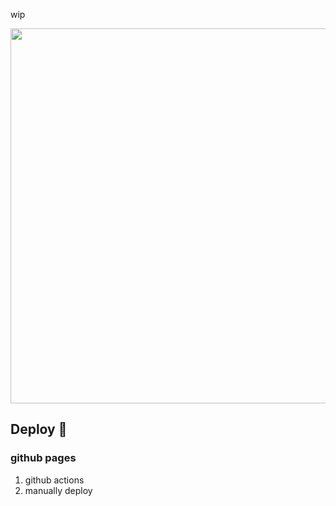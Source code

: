 wip

<img src="https://github.com/ryuji-1to/react-presentation/assets/66236149/bbf38af5-9701-4112-988f-f555a8888a1e" width="600" />

## Deploy 🚀

### github pages

1. github actions
2. manually deploy
